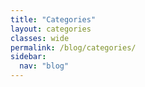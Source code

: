 ```yaml
---
title: "Categories"
layout: categories
classes: wide
permalink: /blog/categories/
sidebar:
  nav: "blog"
---
```



